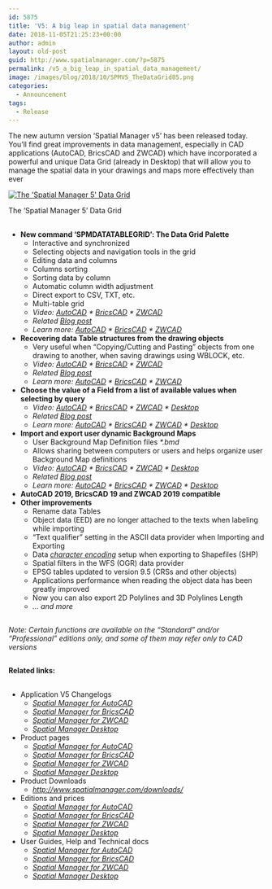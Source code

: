 ```yaml
---
id: 5875
title: 'V5: A big leap in spatial data management'
date: 2018-11-05T21:25:23+00:00
author: admin
layout: old-post
guid: http://www.spatialmanager.com/?p=5875
permalink: /v5_a_big_leap_in_spatial_data_management/
image: /images/blog/2018/10/SPMV5_TheDataGrid85.png
categories:
  - Announcement
tags:
  - Release
---
```

<p>
  The new autumn version &#8216;Spatial Manager v5&#8217; has been released today. You&#8217;ll find great improvements in data management, especially in CAD applications (AutoCAD, BricsCAD and ZWCAD) which have incorporated a powerful and unique Data Grid (already in Desktop) that will allow you to manage the spatial data in your drawings and maps more effectively than ever
</p>

<p>
  <!--more-->
</p>

<div>
  <a href="/images/blog/2018/10/SPMDataTableGridCAD-B.png" target="_blank" rel="nofollow"><img src="/images/blog/2018/10/SPMDataTableGridCAD-B.png" alt="The 'Spatial Manager 5' Data Grid" width="1082" height="617" srcset="/images/blog/2018/10/SPMDataTableGridCAD-B.png 1082w, /images/blog/2018/10/SPMDataTableGridCAD-B-300x171.png 300w, /images/blog/2018/10/SPMDataTableGridCAD-B-768x438.png 768w, /images/blog/2018/10/SPMDataTableGridCAD-B-1024x584.png 1024w, /images/blog/2018/10/SPMDataTableGridCAD-B-624x356.png 624w" sizes="(max-width: 1082px) 100vw, 1082px" /></a>
  
  <p>
    The &#8216;Spatial Manager 5&#8217; Data Grid
  </p>
</div>

<h2>
</h2>

<ul>
  <li>
    <span><strong>New command &#8216;SPMDATATABLEGRID&#8217;: The Data Grid Palette</strong></span> <ul>
      <li>
        Interactive and synchronized
      </li>
      <li>
        Selecting objects and navigation tools in the grid
      </li>
      <li>
        Editing data and columns
      </li>
      <li>
        Columns sorting
      </li>
      <li>
        Sorting data by column
      </li>
      <li>
        Automatic column width adjustment
      </li>
      <li>
        Direct export to CSV, TXT, etc.
      </li>
      <li>
        Multi-table grid
      </li>
      <li>
        <em>Video: <a href="https://youtu.be/-hyHMrdFOww?rel=0" target="_blank" rel="nofollow"><span>AutoCAD</span></a> * <a href="https://youtu.be/hAbfKiopJwc?rel=0" target="_blank" rel="nofollow"><span>BricsCAD</span></a> * <a href="https://youtu.be/kO5qs3H9FAk?rel=0" target="_blank" rel="nofollow"><span>ZWCAD</span></a></em>
      </li>
      <li>
        <em>Related</em> <a href="http://www.spatialmanager.com/the-new-data-grid/" target="_blank" rel="nofollow"><span><em>Blog post</em></span></a>
      </li>
      <li>
        <em>Learn more: <a href="http://wiki.spatialmanager.com/index.php/Spatial_Manager%E2%84%A2_for_AutoCAD_-_FAQs:_Data_Structure_Management_(%22Standard%22_and_%22Professional%22_editions_only)#Can_I_view_and_edit_the_objects_data_in_a_table_form.3F_.28.22Professional.22_edition_only.29" target="_blank" rel="nofollow"><span>AutoCAD</span></a> * <a href="http://wiki.spatialmanager.com/index.php/Spatial_Manager%E2%84%A2_for_BricsCAD_-_FAQs:_Data_Structure_Management_(%22Standard%22_and_%22Professional%22_editions_only)#Can_I_view_and_edit_the_entities_data_in_a_table_form.3F_.28.22Professional.22_edition_only.29" target="_blank" rel="nofollow"><span>BricsCAD</span></a> * <a href="http://wiki.spatialmanager.com/index.php/Spatial_Manager%E2%84%A2_for_ZWCAD_-_FAQs:_Data_Structure_Management_(%22Standard%22_and_%22Professional%22_editions_only)#Can_I_view_and_edit_the_entities_data_in_a_table_form.3F_.28.22Professional.22_edition_only.29" target="_blank" rel="nofollow"><span>ZWCAD</span></a></em>
      </li>
    </ul>
  </li>
  
  <li>
    <span><strong>Recovering data Table structures from the drawing objects</strong></span> <ul>
      <li>
        Very useful when &#8220;Copying/Cutting and Pasting&#8221; objects from one drawing to another, when saving drawings using WBLOCK, etc.
      </li>
      <li>
        <em>Video: <a href="https://youtu.be/sniPHKBVmtw?rel=0" target="_blank" rel="nofollow"><span>AutoCAD</span></a> * <a href="https://youtu.be/E-2wUC99IRE?rel=0" target="_blank" rel="nofollow"><span>BricsCAD</span></a> * <a href="https://youtu.be/8UMcv7K3pXk?rel=0" target="_blank" rel="nofollow"><span>ZWCAD</span></a></em>
      </li>
      <li>
        <em>Related</em> <a href="http://www.spatialmanager.com/scan-and-recovery-of-data-tables-from-drawing-objects/" target="_blank" rel="nofollow"><span><em>Blog post</em></span></a>
      </li>
      <li>
        <em>Learn more: <a href="http://wiki.spatialmanager.com/index.php/Spatial_Manager%E2%84%A2_for_AutoCAD_-_FAQs:_Data_Structure_Management_(%22Standard%22_and_%22Professional%22_editions_only)#How_can_I_define_data_tables_in_a_drawing.3F" target="_blank" rel="nofollow"><span>AutoCAD</span></a> * <a href="http://wiki.spatialmanager.com/index.php/Spatial_Manager%E2%84%A2_for_BricsCAD_-_FAQs:_Data_Structure_Management_(%22Standard%22_and_%22Professional%22_editions_only)#How_can_I_define_data_tables_in_a_drawing.3F" target="_blank" rel="nofollow"><span>BricsCAD</span></a> * <a href="http://wiki.spatialmanager.com/index.php/Spatial_Manager%E2%84%A2_for_ZWCAD_-_FAQs:_Data_Structure_Management_(%22Standard%22_and_%22Professional%22_editions_only)#How_can_I_define_data_tables_in_a_drawing.3F" target="_blank" rel="nofollow"><span>ZWCAD</span></a></em>
      </li>
    </ul>
  </li>
  
  <li>
    <span><strong>Choose the value of a Field from a list of available values when selecting by query</strong></span> <ul>
      <li>
        <em>Video: <a href="https://youtu.be/FN7yJtHDiBo?rel=0" target="_blank" rel="nofollow"><span>AutoCAD</span></a> * <a href="https://youtu.be/TTtlug9Ckec?rel=0" target="_blank" rel="nofollow"><span>BricsCAD</span></a> * <a href="https://youtu.be/liruRM98B7E?rel=0" target="_blank" rel="nofollow"><span>ZWCAD</span></a> * <a href="https://youtu.be/cuMbNyf8J80?rel=0" target="_blank" rel="nofollow"><span>Desktop</span></a></em>
      </li>
      <li>
        <em>Related</em> <a href="http://www.spatialmanager.com/retrieve-existing-data-values-when-querying/" target="_blank" rel="nofollow"><span><em>Blog post</em></span></a>
      </li>
      <li>
        <em>Learn more: <a href="http://wiki.spatialmanager.com/index.php/Spatial_Manager%E2%84%A2_for_AutoCAD_-_FAQs:_Data_Structure_Management_(%22Standard%22_and_%22Professional%22_editions_only)#Can_I_define_a_selection_of_objects_based_on_the_values_of_their_data.3F" target="_blank" rel="nofollow"><span>AutoCAD</span></a> * <a href="http://wiki.spatialmanager.com/index.php/Spatial_Manager%E2%84%A2_for_BricsCAD_-_FAQs:_Data_Structure_Management_(%22Standard%22_and_%22Professional%22_editions_only)#Can_I_define_a_selection_of_entities_based_on_the_values_of_their_data.3F" target="_blank" rel="nofollow"><span>BricsCAD</span></a> * <a href="http://wiki.spatialmanager.com/index.php/Spatial_Manager%E2%84%A2_for_ZWCAD_-_FAQs:_Data_Structure_Management_(%22Standard%22_and_%22Professional%22_editions_only)#Can_I_define_a_selection_of_entities_based_on_the_values_of_their_data.3F" target="_blank" rel="nofollow"><span>ZWCAD</span></a> * <a href="http://wiki.spatialmanager.com/index.php/Spatial_Manager_Desktop%E2%84%A2_-_FAQs:_Selecting_and_filtering#How_can_I_select_Features_of_a_Map.3F" target="_blank" rel="nofollow"><span>Desktop</span></a></em>
      </li>
    </ul>
  </li>
  
  <li>
    <span><strong>Import and export user dynamic Background Maps</strong></span> <ul>
      <li>
        User Background Map Definition files <em>*.bmd</em>
      </li>
      <li>
        Allows sharing between computers or users and helps organize user Background Map definitions
      </li>
      <li>
        <em>Video: <a href="https://youtu.be/FDus44SOObk?rel=0" target="_blank" rel="nofollow"><span>AutoCAD</span></a> * <a href="https://youtu.be/UUJxuF3Y3Ss?rel=0" target="_blank" rel="nofollow"><span>BricsCAD</span></a> * <a href="https://youtu.be/zPPnopXKnfU?rel=0" target="_blank" rel="nofollow"><span>ZWCAD</span></a> * <a href="https://youtu.be/kyY95OlOBz8?rel=0" target="_blank" rel="nofollow"><span>Desktop</span></a></em>
      </li>
      <li>
        <em>Related</em> <a href="http://www.spatialmanager.com/exporting-importing-user-background-map-defintions/" target="_blank" rel="nofollow"><span><em>Blog post</em></span></a>
      </li>
      <li>
        <em>Learn more: <a href="http://wiki.spatialmanager.com/index.php/Spatial_Manager%E2%84%A2_for_AutoCAD_-_FAQs:_Background_Maps_(%22Standard%22_and_%22Professional%22_editions_only)#Can_I_configure_my_own_Web_Map_Services.3F" target="_blank" rel="nofollow"><span>AutoCAD</span></a> * <a href="http://wiki.spatialmanager.com/index.php/Spatial_Manager%E2%84%A2_for_BricsCAD_-_FAQs:_Background_Maps_(%22Standard%22_and_%22Professional%22_editions_only)#Can_I_configure_my_own_Web_Map_Services.3F" target="_blank" rel="nofollow"><span>BricsCAD</span></a> * <a href="http://wiki.spatialmanager.com/index.php/Spatial_Manager%E2%84%A2_for_ZWCAD_-_FAQs:_Background_Maps_(%22Standard%22_and_%22Professional%22_editions_only)#Can_I_configure_my_own_Web_Map_Services.3F" target="_blank" rel="nofollow"><span>ZWCAD</span></a> * <a href="http://wiki.spatialmanager.com/index.php/Spatial_Manager_Desktop%E2%84%A2_-_FAQs:_Background_Maps#Can_I_configure_my_own_Web_Map_Services.3F" target="_blank" rel="nofollow"><span>Desktop</span></a></em>
      </li>
    </ul>
  </li>
  
  <li>
    <span><strong>AutoCAD 2019, BricsCAD 19 and ZWCAD 2019 compatible</strong></span>
  </li>
  <li>
    <span><strong>Other improvements</strong></span> <ul>
      <li>
        Rename data Tables
      </li>
      <li>
        Object data (EED) are no longer attached to the texts when labeling while importing
      </li>
      <li>
        &#8220;Text qualifier&#8221; setting in the ASCII data provider when Importing and Exporting
      </li>
      <li>
        Data <a href="https://en.wikipedia.org/wiki/Character_encoding" target="_blank" rel="nofollow"><span><em>character encoding</em></span></a> setup when exporting to Shapefiles (SHP)
      </li>
      <li>
        Spatial filters in the WFS (OGR) data provider
      </li>
      <li>
        EPSG tables updated to version 9.5 (CRSs and other objects)
      </li>
      <li>
        Applications performance when reading the object data has been greatly improved
      </li>
      <li>
        Now you can also export 2D Polylines and 3D Polylines Length
      </li>
      <li>
        <em>… and more</em>
      </li>
    </ul>
  </li>
</ul>

<h2>
</h2>

<p>
  <em>Note: Certain functions are available on the “Standard” and/or “Professional” editions only, and some of them may refer only to CAD versions</em>
</p>

<h2>
</h2>

**Related links:**

## 

  * Application V5 Changelogs 
      * <a href="http://wiki.spatialmanager.com/index.php/Spatial_Manager%E2%84%A2_for_AutoCAD_Changelog" target="_blank" rel="nofollow"><span><em>Spatial Manager for AutoCAD</em></span></a>
      * <a href="http://wiki.spatialmanager.com/index.php/Spatial_Manager%E2%84%A2_for_BricsCAD_Changelog" target="_blank" rel="nofollow"><span><em>Spatial Manager for BricsCAD</em></span></a>
      * <a href="http://wiki.spatialmanager.com/index.php/Spatial_Manager%E2%84%A2_for_ZWCAD_Changelog" target="_blank" rel="nofollow"><span><em>Spatial Manager for ZWCAD</em></span></a>
      * <a href="http://wiki.spatialmanager.com/index.php/Spatial_Manager_Desktop%E2%84%A2_Changelog" target="_blank" rel="nofollow"><span><em>Spatial Manager Desktop</em></span></a>
  * Product pages 
      * <a href="http://www.spatialmanager.com/spm-forautocad/" target="_blank" rel="nofollow"><span><em>Spatial Manager for AutoCAD</em></span></a>
      * <a href="http://www.spatialmanager.com/spm-forbricscad/" target="_blank" rel="nofollow"><span><em>Spatial Manager for BricsCAD</em></span></a>
      * <a href="http://www.spatialmanager.com/spm-forzwcad/" target="_blank" rel="nofollow"><span><em>Spatial Manager for ZWCAD</em></span></a>
      * <a href="http://www.spatialmanager.com/spm-desktop/" target="_blank" rel="nofollow"><span><em>Spatial Manager Desktop</em></span></a>
  * Product Downloads 
      * <a href="http://www.spatialmanager.com/downloads/" target="_blank" rel="nofollow"><span><em>http://www.spatialmanager.com/downloads/</em></span></a>
  * Editions and prices 
      * <a href="http://www.spatialmanager.com/spm-forautocad-prices/" target="_blank" rel="nofollow"><span><em>Spatial Manager for AutoCAD</em></span></a>
      * <a href="http://www.spatialmanager.com/spm-forbricscad-prices/" target="_blank" rel="nofollow"><span><em>Spatial Manager for BricsCAD</em></span></a>
      * <a href="http://www.spatialmanager.com/spm-forzwcad-prices/" target="_blank" rel="nofollow"><span><em>Spatial Manager for ZWCAD</em></span></a>
      * <a href="http://www.spatialmanager.com/spm-desktop-prices/" target="_blank" rel="nofollow"><span><em>Spatial Manager Desktop</em></span></a>
  * User Guides, Help and Technical docs 
      * <a href="http://wiki.spatialmanager.com/index.php/Spatial_Manager%E2%84%A2_for_AutoCAD" target="_blank" rel="nofollow"><span><em>Spatial Manager for AutoCAD</em></span></a>
      * <a href="http://wiki.spatialmanager.com/index.php/Spatial_Manager%E2%84%A2_for_BricsCAD" target="_blank" rel="nofollow"><span><em>Spatial Manager for BricsCAD</em></span></a>
      * <a href="http://wiki.spatialmanager.com/index.php/Spatial_Manager%E2%84%A2_for_ZWCAD" target="_blank" rel="nofollow"><span><em>Spatial Manager for ZWCAD</em></span></a>
      * <a href="http://wiki.spatialmanager.com/index.php/Spatial_Manager_Desktop%E2%84%A2" target="_blank" rel="nofollow"><span><em>Spatial Manager Desktop</em></span></a>
